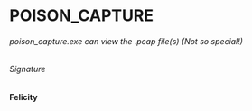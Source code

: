 # POISON_CAPTURE

###### poison_capture.exe can view the .pcap file(s)    (Not so special!)


###### Signature

**Felicity**







